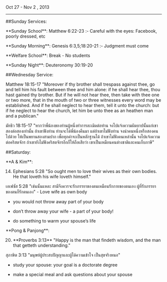 Oct 27 - Nov 2 , 2013

----

\#\#Sunday Services:

 \*\*Sunday School\*\*: Matthew 6:22-23 :- Careful with the eyes: Facebook, poorly dressed, etc

 \*\*Sunday Morning\*\*: Genesis 6:3,5;18:20-21 :- Judgment must come

 \*\*Welfare School\*\*: Break - No students

 \*\*Sunday Night\*\*: Deuteronomy 30:19-20

\#\#Wednesday Service: 

Matthew 18:15-17 "Moreover if thy brother shall trespass against thee, go and tell him his fault between thee and him alone: if he shall hear thee, thou hast gained thy brother. But if he will not hear thee, then take with thee one or two more, that in the mouth of two or three witnesses every word may be established. And if he shall neglect to hear them, tell it unto the church: but if he neglect to hear the church, let him be unto thee as an heathen man and a publican."

มัทธิว 18:15-17 "หากว่าพี่น้องของท่านผู้หนึ่งทำการละเมิดต่อท่าน จงไปแจ้งความผิดบาปนั้นแก่เขาสองต่อสองเท่านั้น ถ้าเขาฟังท่าน ท่านจะได้พี่น้องคืนมา แต่ถ้าเขาไม่ฟังท่าน จงนำคนหนึ่งหรือสองคนไปด้วย ให้เป็นพยานสองสามปาก เพื่อทุกคำจะเป็นหลักฐานได้ ถ้าเขาไม่ฟังคนเหล่านั้น จงไปแจ้งความต่อคริสตจักร ถ้าเขายังไม่ฟังคริสตจักรอีกก็ให้ถือเสียว่า เขาเป็นเหมือนคนต่างชาติและคนเก็บภาษี"

\#\#Saturday:

\*\*A & Kim\*\*: 

14) Ephesians 5:28 "So ought men to love their wives as their own bodies. He that loveth his wife loveth himself."

เอเฟซัส 5:28 "เช่นนั้นแหละ สามีจึงควรจะรักภรรยาของตนเหมือนรักกายของตนเอง ผู้ที่รักภรรยาของตนก็รักตนเอง" - Love wife as own body

 - you would not throw away part of your body

 - don’t throw away your wife - a part of your body!

 - do something to warm your spouse’s life

\*\*Pong & Panjong\*\*: 

20) \*\*Proverbs 3:13\*\* "Happy is the man that findeth wisdom, and the man that getteth understanding."

สุภาษิต 3:13 "มนุษย์ผู้ประสบปัญญาและผู้ได้ความเข้าใจ เป็นสุขจริงหนอ"

 - study your spouse: your goal is a doctorate degree

 - make a special meal and ask questions about your spouse